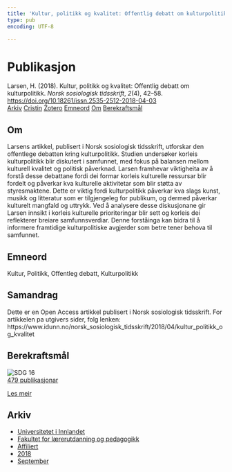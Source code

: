 ```yaml
---
title: 'Kultur, politikk og kvalitet: Offentlig debatt om kulturpolitikk'
type: pub
encoding: UTF-8

---
```

<h1>Publikasjon</h1>
<article id="csl-bib-container-5VTR7DMK" class="csl-bib-container">
  <div class="csl-bib-body"> <div class="csl-entry">Larsen, H. (2018). Kultur, politikk og kvalitet: Offentlig debatt om kulturpolitikk. <i>Norsk sosiologisk tidsskrift</i>, <i>2</i>(4), 42–58. <a href="https://doi.org/10.18261/issn.2535-2512-2018-04-03">https://doi.org/10.18261/issn.2535-2512-2018-04-03</a></div> </div>
  <div class="csl-bib-buttons">
    <a href="#taxonomy-article-5VTR7DMK" alt="archive" class="csl-bib-button">Arkiv</a>
    <a href="https://app.cristin.no/results/show.jsf?id=1608428" alt="Cristin" class="csl-bib-button">Cristin</a>
    <a href="http://zotero.org/groups/5881554/items/5VTR7DMK" alt="Zotero" class="csl-bib-button">Zotero</a>
    <a href="#keywords-article-5VTR7DMK" alt="keywords" class="csl-bib-button">Emneord</a>
    <a href="#about-article-5VTR7DMK" alt="about_pub" class="csl-bib-button">Om</a>
    <a href="#sdg-article-5VTR7DMK" alt="sdg" class="csl-bib-button">Berekraftsmål</a>
  </div>
  <div id="csl-bib-meta-container-5VTR7DMK"></div>
</article>
<div id="csl-bib-meta-5VTR7DMK" class="csl-bib-meta">
  <article id="about-article-5VTR7DMK" class="about_pub-article">
    <h1>Om</h1>
    Larsens artikkel, publisert i Norsk sosiologisk tidsskrift, utforskar den offentlege debatten kring kulturpolitikk. Studien undersøker korleis kulturpolitikk blir diskutert i samfunnet, med fokus på balansen mellom kulturell kvalitet og politisk påverknad. Larsen framhevar viktigheita av å forstå desse debattane fordi dei formar korleis kulturelle ressursar blir fordelt og påverkar kva kulturelle aktivitetar som blir støtta av styresmaktene. Dette er viktig fordi kulturpolitikk påverkar kva slags kunst, musikk og litteratur som er tilgjengeleg for publikum, og dermed påverkar kulturelt mangfald og uttrykk. Ved å analysere desse diskusjonane gir Larsen innsikt i korleis kulturelle prioriteringar blir sett og korleis dei reflekterer breiare samfunnsverdiar. Denne forståinga kan bidra til å informere framtidige kulturpolitiske avgjerder som betre tener behova til samfunnet.
  </article>
  <article id="keywords-article-5VTR7DMK" class="keywords-article">
    <h1>Emneord</h1>
    Kultur, Politikk, Offentleg debatt, Kulturpolitikk
  </article>
  <article id="abstract-article-5VTR7DMK" class="abstract-article">
    <h1>Samandrag</h1>
    Dette er en Open Access artikkel publisert i Norsk sosiologisk tidsskrift. For artikkelen pa utgivers sider, folg lenken: https://www.idunn.no/norsk_sosiologisk_tidsskrift/2018/04/kultur_politikk_og_kvalitet
  </article>
  <article id="sdg-article-5VTR7DMK" class="sdg-article">
    <h1>Berekraftsmål</h1>
    <div class="sdg-container"><div id="sdg16" class="sdg">
        <img src="{{< params subfolder >}}images/sdg/sdg16_nn.png" class="image" alt="SDG 16">
        <div class="sdg-overlay">
          <a href="/nn/archive/?key=?sdg=16#archive" class="sdg-publication-count"><span>479</span> publikasjonar</a>
          <p><a href="https://fn.no/om-fn/fns-baerekraftsmaal/fred-rettferdighet-og-velfungerende-institusjoner?lang=nno-NO" class="sdg-read-more">Les meir</a></p>
        </div>
      </div></div>
  </article>
  <article id="taxonomy-article-5VTR7DMK" class="taxonomy-article">
    <h1>Arkiv</h1>
    <ul>
      <li>
        <a href="/nn/archive/?key=3DCRN523">Universitetet i Innlandet</a>
      </li>
      <li>
        <a href="/nn/archive/?key=WYNZA47F">Fakultet for lærerutdanning og pedagogikk</a>
      </li>
      <li>
        <a href="/nn/archive/?key=2ZAN5K7T">Affiliert</a>
      </li>
      <li>
        <a href="/nn/archive/?key=QU482WF9">2018</a>
      </li>
      <li>
        <a href="/nn/archive/?key=WMGWHFDI">September</a>
      </li>
    </ul>
  </article>
</div>
